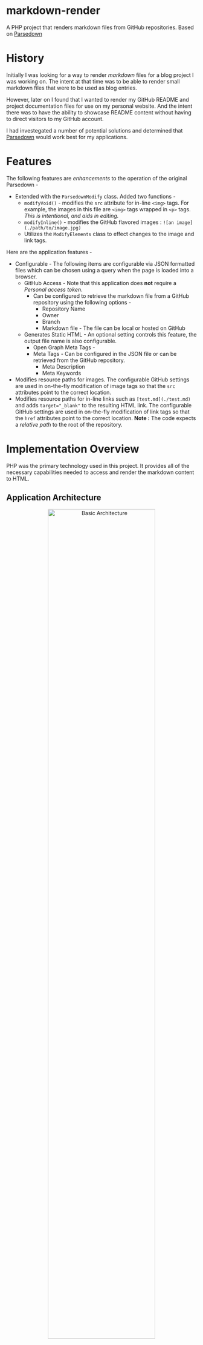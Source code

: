 # markdown-render

A PHP project that renders markdown files from GitHub repositories. Based on [Parsedown](http://parsedown.org)

# History

Initially I was looking for a way to render *markdown* files for a blog project I was working on. The intent at that time was to be able to render small markdown files that were to be used as blog entries.

However, later on I found that I wanted to render my GitHub README and project documentation files for use on my personal website. And the intent there was to have the ability to showcase README content without having to direct visitors to my GitHub account.

I had investegated a number of potential solutions and determined that [Parsedown](http://parsedown.org) would work best for my applications. 

# Features

The following features are *enhancements* to the operation of the original Parsedown - 

* Extended with the `ParsedownModify` class. Added two functions - 
    * `modifyVoid()` - modifies the `src` attribute for in-line `<img>` tags. For example, the images in this file are `<img>` tags wrapped in `<p>` tags. *This is intentional, and aids in editing.*
    * `modifyInline()` - modifies the GitHub flavored images : `![an image](./path/to/image.jpg)`
    * Utilizes the `ModifyElements` class to effect changes to the image and link tags.

Here are the application features - 

* Configurable - The following items are configurable via JSON formatted files which can be chosen using a query when the page is loaded into a browser.
    * GitHub Access - Note that this application does **not** require a *Personal access token*.
        * Can be configured to retrieve the markdown file from a GitHub repository using the following options -
            * Repository Name
            * Owner
            * Branch
            * Markdown file - The file can be local or hosted on GitHub
    * Generates Static HTML - An optional setting controls this feature, the output file name is also configurable.
        * Open Graph Meta Tags - 
        * Meta Tags - Can be configured in the JSON file or can be retrieved from the GitHub repository.
            * Meta Description
            * Meta Keywords
* Modifies resource paths for images. The configurable GitHub settings are used in on-the-fly modification of image tags so that the `src` attributes point to the correct location.
* Modifies resource paths for in-line links such as `[test.md](./test.md)` and adds `target="_blank"` to the resulting HTML link. The configurable GitHub settings are used in on-the-fly modification of link tags so that the `href` attributes point to the correct location. **Note :** The code expects a *relative path* to the root of the repository.

# Implementation Overview

PHP was the primary technology used in this project. It provides all of the necessary capabilities needed to access and render the markdown content to HTML.

## Application Architecture

<p align="center">
  <img src="./mdimg/app-arch-simple-904x830.jpg" alt="Basic Architecture" txt="Basic Architecture" width="75%">
</p>

## Minimum Requirements

* PHP - Version 5.6 was used in development and testing. It was chosen because *standard hosting* was the targeted platform.
* Web Server - This project can be hosted on a internet accessible host. However for initial use and testing a local server such as [XAMPP](https://www.apachefriends.org/index.html) is recommended. This project was developed and tested on XAMPP - [xampp-win32-5.6.31-0-VC11-installer.exe](https://sourceforge.net/projects/xampp/files/XAMPP%20Windows/5.6.31/xampp-win32-5.6.31-0-VC11-installer.exe/download)
* Web Browser - My preferred development browser is *Chrome*.

### Extra

I used Netbeans 8.2 for the majority of my debugging. It works very well with PHP and Chrome.

# Running the Project

1. Download this repository as a zip file.
2. Unzip the contents to your hard drive.
3. Create a folder in `c:\xampp\htdocs` called `tests\mdrender`.
4. Copy the following into  `c:\xampp\htdocs\tests\mdrender` - 

* Folders & contents - 
    * `nbproject` - *not required if running on a hosting server*
    * `assets`
    * `mdimg`
* Files - 
    * `index.php`
    * `Parsedown.php`
    * `ParsedownModify.php`
    * `RenderConfig.php`
    * `github.json`
    * `test.json`
    * `test.md`

5. Run XAMPP and start Apache (*not necessary if running on a hosting server*)
6. Open your browser and navigate to - `http://[localhost | server]/tests/mdrender/index.php`
7. The page you see *should* look like this - 
 
<p align="center">
  <img src="./mdimg/mdrender-thumb-600x450.jpg" alt="Render Example" txt="Render Example" width="50%">
</p>

Here is the file in GitHub - [test.md](./test.md) (*right-click and open in a new tab or window*).

## Configuration

**github.json :** Typically it will not be necessary to edit this file. It contains *GitHub* specific configuration items that are not likely to change often.

```
{
    "reporaw"  : "https://raw.githubusercontent.com/",

    "repogit"  : "https://github.com/",

    "repoapi"  : "https://api.github.com/",
    "accheader": [
                    "application/vnd.github.v3+json",
                    "application/vnd.github.mercy-preview+json"
                 ],
}
```

It *should not be* necessary to edit the following in the `github.json` file - 
* `reporaw` - base URL for accessing *raw* GitHub files
* `repogit` - base URL for accessing GitHub 
* `repoapi` - base URL for accessing the GitHub API
* `accheader` - an array of two `Accept` headers, selected in code for specific API calls.

**test.json :** This file and its contents are specific to the Markdown file that you want to render. 

```
{
    "owner"    : "jxmot",
    "repo"     : "markdown-render",
    "branch"   : "master",

    "mdfilerem": true,
    "mdfile"   : "test.md",
    "mdpageopt": "./mdpageopt.json",

    "pagetitle": "markdown-render Test",

    "gitdesc"  : false,
    "metadesc" : "",

    "gittopics": false,
    "metakeyw" : "test,mdrender,markdown",

    "metaauth" : "https://github.com/jxmot",

    "genstatic": true,
    "statname" : "./test.html",

    "oghead": true,
    "ogjson": "./oghead-example-test.json"
}
```

The following found in `test.json` can be edited as needed - 
* `owner` - this is the owner of the repository where the markdown file to be rendered is residing.
* `repo` - the repository name that contains the markdown file
* `branch` - the branch that contains the markdown file
* `mdfilerem` - if **`true`** the application will obtain the markdown file *from* the repository, if it is **`false`** it will look for the file locally
* `mdfile` - the name of the targeted markdown file
* `mdpageopt` - the path + name of the configuration file which contains settings for page footer, social icons, and "to top" functionality
* `pagetitle` - this will become the text between the `<title>` tags in the rendered output
* `gitdesc` - if **`true`** the application will obtain the description from the specified repository, if **`false`** it will use the text found in `metadesc`
* `metadesc` - optional, used if `gitdesc` is `false`
* `gittopics` - **`true`** the application will obtain the topics found in the repository and place them in the meta keywords as a comma separated list, if **`false`** it will use the text found in `metakeyw`
* `metakeyw` - optional, used if `gittopics` is `false`
* `metaauth` - optional, fills in the meta author tag if there if it has text in it
* `genstatic` - if **`true`** the application will create a static HTML file from the rendered output.
* `statname` - the name of the generated static HTML file, since the rendered file will use the CSS and JS files it is best to save it in the current location (i.e. `./`)
* `oghead` - if **`true`** then meta tags containing *Open Graph* protocol data will be included within the `<head>` tags. **NOTE :** `genstatic` must be **`true`**, otherwise this field is ignored
* `ogjson` - the path + name of the configuration file which contains the data for the Open Graph meta tags

Additional JSON files can be created as needed and contain different repository information. To run the application using a different JSON file is accomplished using a *query*. For example if a JSON file named `myreadme.json` is to be used then point the browser to - `http://localhost/tests/mdrender/index.php?cfg=myreadme`.

**mdpageopt.json :** There are additional features that are configurable via a another JSON file  - 

```
{
    "footer": true,
    "footertxt": "&nbsp;2017 &copy; James Motyl&nbsp;",
    "socicon": true,
    "socitems": [
        { "url":"https://github.com/jxmot/", "class":"gh", "target":"_blank", "title":"See me on GitHub!" },
        { "url":"https://www.linkedin.com/in/jim-motyl/", "class":"in", "target":"_blank", "title":"See me on LinkedIn!" }
    ],
    "totop": true
}
```

* `footer` - If `true` a fixed position footer will be added to the page and the following items can also be configured. However if it is `false`, non existent, or if the file is missing then there will be no footer.
    * `footertxt` - text centered in the footer
    * `socicon` - if `true` then both social icons will be seen 
        * `socitems[0]` - used for the icon on the left side
        * `socitems[1]` - used for the icon on the right side
* `totop` -  "Go to Top" button, a simple "go to top" button that can be reused on any web page. It is implemented with the following - 
    * `assets/css/totop.css`
    * `assets/js/totop.js`
    * an HTML button located at the bottom of the document space - `<button id="gototop" class="gototop" onclick="jumpToTop()" title="Go to top of page">&#9650;<br>top</button>`

**oghead-example-test.json :** This file contains the required content for the "[Open Graph](http://ogp.me/)" protocol. I used it on pages shared with Twitter and LinkedIn. 

In `test.json` - 

```
{
# not related to other settings in this file


    "genstatic": true,
    "statname" : "./test.html",

    "oghead": true,
    "ogjson": "./oghead-example-test.json"
}
```

The Opeh Graph tags will not be rendered unless `genstatic` **and** `oghead` are true. The configuration for the meta tag content is in `oghead-example-test.json`. You can find the details in the **[oghead-example-test](oghead-example-test.md)** document.

## Additional Open Graph Information

The Open Graph options in this application are intended for use when creating a static page from the rendered ouput. Even if you want to continue live rendering of the page a static HTML would be necessary in order for the Open Graph parts to work correctly.

The Open Graph meta tags that are generated were intend for use on Facebook, LinkedIn, and Twitter. They have not been extensively tested elsewhere but are likely to work as expected.

Other things to know are - 

* In the `twitter:url` and `og:url` meta tags the `url` must end in `/` or reference an existing file.
* It seems that a larger *thumbnail* image works best. I've read conflicting info regarding the size of the image, and my choice for larger image is due to what I read in the [Facebook Best Practices](https://developers.facebook.com/docs/sharing/best-practices) docs.
* If problems occur try using one or more of these to find errors - 
    * [Facebook Object Debugger](https://developers.facebook.com/tools/debug/og/object/). You have to be logged into Facebook in order for the debugger to work.
    * [Twitter Card Validator](https://cards-dev.twitter.com/validator). You have to be logged into Twitter in order for the debugger to work.
    * [Social Debug](http://socialdebug.com/) - It "grades" your meta tags, seems to work pretty well.

### LinkedIn Notes

Sometimes there are issues when adding a link to LinkedIn's *media* or to posts where the image is incorrect. If that happens edit and place a small meaningless query at the end of the URL. This seems to force LinkedIn to read the Open Graph tags right away. An example URL - https://yoursite.com/**?1**. 

### Twitter Notes

The Twitter site and application do not appear to show the image right away. I *think* that the link target isn't scraped for the thumbnail until the post is viewed for the first time, not counting the original post. So if it doesn't show up right away quit the application or browser and restart.

## Other Modifiable Items

The bulk of the page styling is done with Bootstrap and a CSS file(`assets/css/document.css`). The coloring and some other style adjustments in that CSS file are tailored for use with the cyborg Bootstrap theme. 

# Development and Debugging

* Development Operating System - Windows 10 64bit

I used XAMPP and NetBeans 8.2(PHP) to develop and debug this project. In order to properly debug with the NetBeans IDE it is necessary to modify the XAMPP `php.ini` file. Contrary to the majority of on-line resources the *correct* settings are - 

```
[XDebug]
zend_extension = "./php_xdebug.dll"
; XAMPP and XAMPP Lite 1.7.0 and later come with a bundled xdebug at <XAMPP_HOME>/php/ext/php_xdebug.dll, without a version number.
xdebug.remote_enable=1
xdebug.remote_host=127.0.0.1
xdebug.remote_port=9000
; Port number must match debugger port number in NetBeans IDE Tools > Options > PHP
xdebug.remote_handler=dbgp
xdebug.profiler_enable=1
xdebug.profiler_output_dir="<XAMPP_HOME>\tmp"
```

Add the section above to your `php.ini` file. Under XAMPP it is located at `C:\xampp\php\php.ini`. In addition, this repository contains the NetBeans project settings files. They are located in `/nbproject`. After you have XAMPP and NetBeans installed it *should be* possible to open the project in Netbeans.

## Running under NetBeans

* Download and install XAMPP, make the modifcations describe above to the `php.ini` file.
* Download and install NetBeans, download the PHP/HTML5 flavor of NetBeans.
* Run NetBeans
    * Then File->Open Project and navigate to `c:\xampp\htdocs\tests\mdrender` and open the project

NetBeans will allow you to set breakpoints and examine variables.

## Running on a Host

Copy the files as described in [Running the Project](#running-the-project) to a folder on your server's *document root*. To run the test render navigate your browser to - `http[s]://yourserver/yourfolder/index.php`. The default configuration is in `test.json`. To run a different JSON configuration file create one with the appropriate modifications (*use* `test.json` *as a starting point*) and copy it to the folder on your server. Then you can navigate to - `http[s]://yourserver/yourfolder/index.php?cfg=yourconfig`.

# IMPORTANT Things to Note

The version of *Parsedown* used in this repository is realatively old. It was created *around* May 2017. I estimate that the version would have been 1.6.3, however the author(s) did not update the version number string in `Parsedown.php`.

There have been a large number of changes made at [Parsedown](https://github.com/erusev/parsedown) since the time when the current version was first obtained. ~~I plan on updating the local copy of Parsedown after activivity has settled down in the Parsedown repository~~. 

**UPDATE 2018-03-08 :** After much (very much) tinkering around with some "updated" version of parsedown I've decided that the version I'm using now will have to do. There were some changes that severly broke what I'm trying to do. Since the original code **is not commented sufficiently** it became increasing difficult to determine what exactly has changed and what the intent was. The problems were evident in embedded images, for example - `![some text](path/to/image.jpg)`. The 1.7.0 and 1.7.1 versions of Parsedown treated those *links* and processed them as such. During that process they're converted back to an embedded image. After I studied the Parsdown code in detail it appeared to me that the reason for that was a "fudge". Which was manifested as a call to inlineImage() and then from within that function to call inlineLink(). By calling inlineLink() the internals of the element array were manipulated to look like a `<a>` tag.

----

<p align="center">
  &copy; 2018 Jim Motyl
</p>
